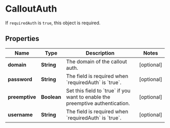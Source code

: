 

# CalloutAuth

If `requiredAuth` is `true`, this object is required.

## Properties

| Name | Type | Description | Notes |
|------------ | ------------- | ------------- | -------------|
|**domain** | **String** | The domain of the callout auth. |  [optional] |
|**password** | **String** | The field is required when &#x60;requiredAuth&#x60; is &#x60;true&#x60;. |  [optional] |
|**preemptive** | **Boolean** | Set this field to &#x60;true&#x60; if you want to enable the preemptive authentication. |  [optional] |
|**username** | **String** | The field is required when &#x60;requiredAuth&#x60; is &#x60;true&#x60;. |  [optional] |



